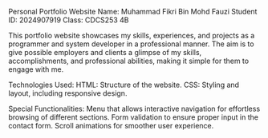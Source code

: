 Personal Portfolio Website
Name: Muhammad Fikri Bin Mohd Fauzi
Student ID: 2024907919
Class: CDCS253 4B

This portfolio website showcases my skills, experiences, and projects as a programmer and system developer in a professional manner. The aim is to give possible employers and clients a glimpse of my skills, accomplishments, and professional abilities, making it simple for them to engage with me.

Technologies Used:
HTML: Structure of the website.
CSS: Styling and layout, including responsive design.

Special Functionalities:
Menu that allows interactive navigation for effortless browsing of different sections.
Form validation to ensure proper input in the contact form.
Scroll animations for smoother user experience.
